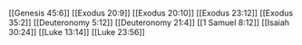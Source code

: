 [[Genesis 45:6]]
[[Exodus 20:9]]
[[Exodus 20:10]]
[[Exodus 23:12]]
[[Exodus 35:2]]
[[Deuteronomy 5:12]]
[[Deuteronomy 21:4]]
[[1 Samuel 8:12]]
[[Isaiah 30:24]]
[[Luke 13:14]]
[[Luke 23:56]]

